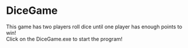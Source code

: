 # DiceGame
This game has two players roll dice until one player has enough points to win!  
Click on the DiceGame.exe to start the program! 
